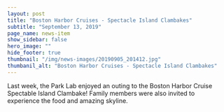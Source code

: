 ```yaml
---
layout: post
title: "Boston Harbor Cruises - Spectacle Island Clambakes"
subtitle: "September 13, 2019"
page_name: news-item
show_sidebar: false
hero_image: ""
hide_footer: true
thumbnail: "/img/news-images/20190905_201412.jpg"
thumbanil_alt: "Boston Harbor Cruises - Spectacle Island Clambakes"
---
```


Last week, the Park Lab enjoyed an outing to the Boston Harbor Cruise Spectable Island Clambake! Family members were also invited to experience the food and amazing skyline.


